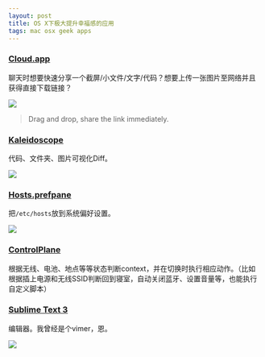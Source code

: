 ```yaml
---
layout: post
title: OS X下极大提升幸福感的应用
tags: mac osx geek apps
---
```


### [Cloud.app](http://www.getcloudapp.com)

聊天时想要快速分享一个截屏/小文件/文字/代码？想要上传一张图片至网络并且获得直接下载链接？

![](/images/cloudapp.gif)

> Drag and drop, share the link immediately.

### [Kaleidoscope](http://kaleidoscopeapp.com)

代码、文件夹、图片可视化Diff。

![](/images/kaleidoscope.png)

### [Hosts.prefpane](https://github.com/specialunderwear/Hosts.prefpane)

把`/etc/hosts`放到系统偏好设置。

![](/images/hosts.png)

### [ControlPlane](http://www.controlplaneapp.com)

根据无线、电池、地点等等状态判断context，并在切换时执行相应动作。（比如根据插上电源和无线SSID判断回到寝室，自动关闭蓝牙、设置音量等，也能执行自定义脚本）

### [Sublime Text 3](http://www.sublimetext.com)

编辑器。我曾经是个vimer，恩。

![](/images/sublimetext.gif)
